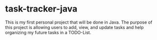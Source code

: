 # task-tracker-java
This is my first personal project that will be done in Java. 
The purpose of this project is allowing users to add, view, and update tasks and help organizing my future tasks in a TODO-List.
